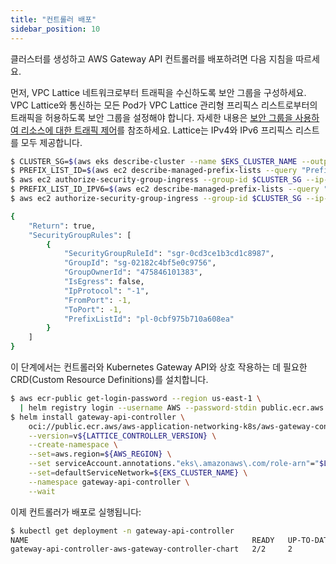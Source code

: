 ```yaml
---
title: "컨트롤러 배포"
sidebar_position: 10
---
```


클러스터를 생성하고 AWS Gateway API 컨트롤러를 배포하려면 다음 지침을 따르세요.

먼저, VPC Lattice 네트워크로부터 트래픽을 수신하도록 보안 그룹을 구성하세요. VPC Lattice와 통신하는 모든 Pod가 VPC Lattice 관리형 프리픽스 리스트로부터의 트래픽을 허용하도록 보안 그룹을 설정해야 합니다. 자세한 내용은 [보안 그룹을 사용하여 리소스에 대한 트래픽 제어](https://docs.aws.amazon.com/vpc/latest/userguide/VPC_SecurityGroups.html)를 참조하세요. Lattice는 IPv4와 IPv6 프리픽스 리스트를 모두 제공합니다.

```bash
$ CLUSTER_SG=$(aws eks describe-cluster --name $EKS_CLUSTER_NAME --output json| jq -r '.cluster.resourcesVpcConfig.clusterSecurityGroupId')
$ PREFIX_LIST_ID=$(aws ec2 describe-managed-prefix-lists --query "PrefixLists[?PrefixListName=="\'com.amazonaws.$AWS_REGION.vpc-lattice\'"].PrefixListId" | jq -r '.[]')
$ aws ec2 authorize-security-group-ingress --group-id $CLUSTER_SG --ip-permissions "PrefixListIds=[{PrefixListId=${PREFIX_LIST_ID}}],IpProtocol=-1"
$ PREFIX_LIST_ID_IPV6=$(aws ec2 describe-managed-prefix-lists --query "PrefixLists[?PrefixListName=="\'com.amazonaws.$AWS_REGION.ipv6.vpc-lattice\'"].PrefixListId" | jq -r '.[]')
$ aws ec2 authorize-security-group-ingress --group-id $CLUSTER_SG --ip-permissions "PrefixListIds=[{PrefixListId=${PREFIX_LIST_ID_IPV6}}],IpProtocol=-1"

{
    "Return": true,
    "SecurityGroupRules": [
        {
            "SecurityGroupRuleId": "sgr-0cd3ce1b3cd1c8987",
            "GroupId": "sg-02182c4bf5e0c9756",
            "GroupOwnerId": "475846101383",
            "IsEgress": false,
            "IpProtocol": "-1",
            "FromPort": -1,
            "ToPort": -1,
            "PrefixListId": "pl-0cbf975b710a608ea"
        }
    ]
}
```

이 단계에서는 컨트롤러와 Kubernetes Gateway API와 상호 작용하는 데 필요한 CRD(Custom Resource Definitions)를 설치합니다.

```bash wait=30
$ aws ecr-public get-login-password --region us-east-1 \
  | helm registry login --username AWS --password-stdin public.ecr.aws
$ helm install gateway-api-controller \
    oci://public.ecr.aws/aws-application-networking-k8s/aws-gateway-controller-chart \
    --version=v${LATTICE_CONTROLLER_VERSION} \
    --create-namespace \
    --set=aws.region=${AWS_REGION} \
    --set serviceAccount.annotations."eks\.amazonaws\.com/role-arn"="$LATTICE_IAM_ROLE" \
    --set=defaultServiceNetwork=${EKS_CLUSTER_NAME} \
    --namespace gateway-api-controller \
    --wait
```

이제 컨트롤러가 배포로 실행됩니다:

```bash
$ kubectl get deployment -n gateway-api-controller
NAME                                                  READY   UP-TO-DATE   AVAILABLE   AGE
gateway-api-controller-aws-gateway-controller-chart   2/2     2            2           24s
```